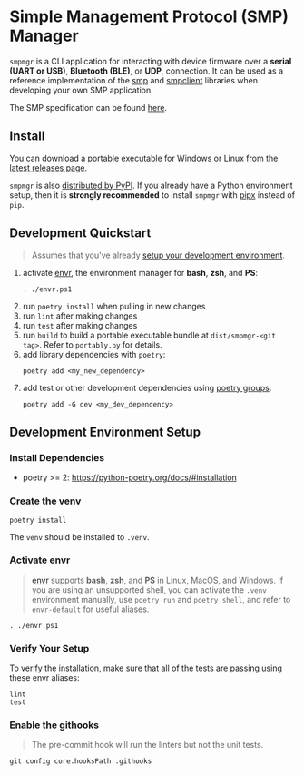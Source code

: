 # Simple Management Protocol (SMP) Manager

`smpmgr` is a CLI application for interacting with device firmware over a
**serial (UART or USB)**, **Bluetooth (BLE)**, or **UDP**, connection.  It can be used as a
reference implementation of the [smp](https://github.com/JPHutchins/smp) and
[smpclient](https://github.com/intercreate/smpclient) libraries when developing your own SMP
application.

The SMP specification can be found
[here](https://docs.zephyrproject.org/latest/services/device_mgmt/smp_protocol.html).

## Install

You can download a portable executable for Windows or Linux from the
[latest releases page](https://github.com/intercreate/smpmgr/releases/latest).

`smpmgr` is also [distributed by PyPI](https://pypi.org/project/smpmgr/).  If you already have a
Python environment setup, then it is **strongly recommended** to install `smpmgr` with
[pipx](https://github.com/pypa/pipx) instead of `pip`.

## Development Quickstart

> Assumes that you've already [setup your development environment](#development-environment-setup).

1. activate [envr](https://github.com/JPhutchins/envr), the environment manager for **bash**, **zsh**, and **PS**:
   ```
   . ./envr.ps1
   ```
2. run `poetry install` when pulling in new changes
3. run `lint` after making changes
4. run `test` after making changes
5. run `build` to build a portable executable bundle at `dist/smpmgr-<git tag>`.  Refer to `portably.py` for details.
6. add library dependencies with `poetry`:
   ```
   poetry add <my_new_dependency>
   ```
7. add test or other development dependencies using [poetry groups](https://python-poetry.org/docs/managing-dependencies#dependency-groups):
   ```
   poetry add -G dev <my_dev_dependency>
   ```

## Development Environment Setup

### Install Dependencies

- poetry >= 2: https://python-poetry.org/docs/#installation

### Create the venv

```
poetry install
```

The `venv` should be installed to `.venv`.

### Activate envr

> [envr](https://github.com/JPhutchins/envr) supports **bash**, **zsh**, and **PS** in Linux, MacOS, and Windows.  If you are using an unsupported shell, you can activate the `.venv` environment manually, use `poetry run` and `poetry shell`, and refer to `envr-default` for useful aliases.

```
. ./envr.ps1
```

### Verify Your Setup

To verify the installation, make sure that all of the tests are passing using these envr aliases:

```
lint
test
```

### Enable the githooks

> The pre-commit hook will run the linters but not the unit tests.

```
git config core.hooksPath .githooks
```
